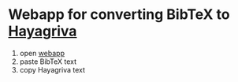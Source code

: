 # Webapp for converting BibTeX to [Hayagriva](https://github.com/typst/hayagriva)

1. open [webapp](https://jonasloos.github.io/bibtex-to-hayagriva-webapp/)
2. paste BibTeX text
3. copy Hayagriva text
